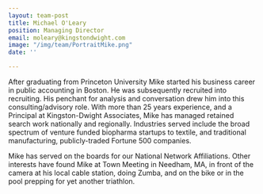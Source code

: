 ```yaml
---
layout: team-post
title: Michael O'Leary
position: Managing Director
email: moleary@kingstondwight.com
image: "/img/team/PortraitMike.png"
date: ''

---
```

After graduating from Princeton University Mike started his business career in public accounting in Boston. He was subsequently recruited into recruiting. His penchant for analysis and conversation drew him into this consulting/advisory role. With more than 25 years experience, and a Principal at Kingston-Dwight Associates, Mike has managed retained search work nationally and regionally. Industries served include the broad spectrum of venture funded biopharma startups to textile, and traditional manufacturing, publicly-traded Fortune 500 companies.

Mike has served on the boards for our National Network Affiliations. Other interests have found Mike at Town Meeting in Needham, MA, in front of the camera at his local cable station, doing Zumba, and on the bike or in the pool prepping for yet another triathlon.